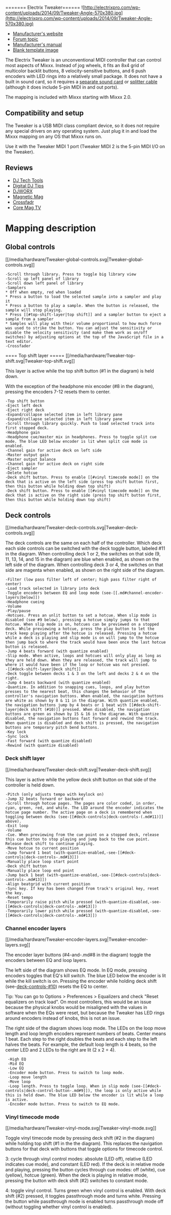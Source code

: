 \======= Electrix Tweaker======
![http://electrixpro.com/wp-content/uploads/2014/09/Tweaker-Angle-570x380.jpg](http://electrixpro.com/wp-content/uploads/2014/09/Tweaker-Angle-570x380.jpg)

  - [Manufacturer's website](http://electrixpro.com/)
  - [Forum topic](http://mixxx.org/forums/viewtopic.php?f=7&t=7189)
  - [Manufacturer's
    manual](http://electrixpro.com/wp-content/uploads/2014/10/Tweaker_User_Manual.pdf)
  - [Blank template
    image](https://www.google.com/search?q=lib/exe/detail.php/hardware:tweaker-blank-template.svg&btnI=lucky)

The Electrix Tweaker is an unconventional MIDI controller that can
control most aspects of Mixxx. Instead of jog wheels, it fits an 8x4
grid of multicolor backlit buttons, 8 velocity-sensitive buttons, and 6
push encoders with LED rings into a relatively small package. It does
not have a built in sound card, so it requires a [separate sound
card](hardware-compatibility.md#usb%20sound%20cards) or [splitter
cable](hardware-compatibility.md#splitter%20cables) (although it does
include 5-pin MIDI in and out ports).

The mapping is included with Mixxx starting with Mixxx 2.0.

## Compatibility and setup

The Tweaker is a USB MIDI class compliant device, so it does not require
any special drivers on any operating system. Just plug it in and load
the Mixxx mapping on any OS that Mixxx runs on.

Use it with the Tweaker MIDI 1 port (Tweaker MIDI 2 is the 5-pin MIDI
I/O on the Tweaker).

## Reviews

  - [DJ Tech
    Tools](http://djtechtools.com/2012/09/27/review-electrix-tweaker-midi-performance-controller/)
  - [Digital DJ
    Tips](http://www.digitaldjtips.com/2013/01/electrix-tweaker-review-video/)
  - [DJWORX](http://djworx.com/review-electrix-tweaker-dj-controller/)
  - [Magnetic
    Mag](http://www.magneticmag.com/2013/03/gear-review-electrix-pro-tweaker-dj-controller/)
  - [Crossfadr](http://www.crossfadr.com/2013/05/10/tweaking-knobs-on-the-electrix-tweaker/)
  - [Core Mag TV](https://www.youtube.com/watch?v=Tk-I_lJfxys)

# Mapping description

## Global controls

[[/media/hardware/Tweaker-global-controls.svg|Tweaker-global-controls.svg]]

    -Scroll through library. Press to toggle big library view
    -Scroll up left panel of library
    -Scroll down left panel of library
    -Samplers
    * Off when empty, red when loaded
    * Press a button to load the selected sample into a sampler and play it
    * Press a button to play a sample. When the button is released, the sample will stop playing.
    * Press [[#top-shift-layer|top shift]] and a sampler button to eject a sample from a sampler
    * Samples will play with their volume proportional to how much force was used to strike the button. You can adjust the sensitivity or disable the velocity sensitivity (and make them work as on/off switches) by adjusting options at the top of the JavaScript file in a text editor.
    -Crossfader

  
  
  
  
  
  
\==== Top shift layer =====
[[/media/hardware/Tweaker-top-shift.svg|Tweaker-top-shift.svg]]

This layer is active while the top shift button (\#1 in the diagram) is
held down.

With the exception of the headphone mix encoder (\#8 in the diagram),
pressing the encoders 7-12 resets them to center.

    -Top shift button
    -Eject left deck
    -Eject right deck
    -Expand/collapse selected item in left library pane
    -Expand/collapse selected item in left library pane
    -Scroll through library quickly. Push to load selected track into first stopped deck.
    -Headphone gain
    -Headphone cue/master mix in headphones. Press to toggle split cue mode. The blue LED below encoder is lit when split cue mode is enabled.
    -Channel gain for active deck on left side
    -Master output gain
    -Master output balance
    -Channel gain for active deck on right side
    -Eject sampler
    -Delete hotcue
    -Deck shift button. Press to enable [[#vinyl timecode mode]] on the deck that is active on the left side (press top shift button first, then this button while holding down top shift)
    -Deck shift button. Press to enable [[#vinyl timecode mode]] on the deck that is active on the right side (press top shift button first, then this button while holding down top shift)

## Deck controls

[[/media/hardware/Tweaker-deck-controls.svg|Tweaker-deck-controls.svg]]

The deck controls are the same on each half of the controller. Which
deck each side controls can be switched with the deck toggle button,
labeled \#11 in the diagram. When controlling deck 1 or 2, the switches
on that side (9, 11, 13, 14, and 15 in the diagram) are blue when
enabled, as shown on the left side of the diagram. When controlling deck
3 or 4, the switches on that side are magenta when enabled, as shown on
the right side of the diagram.

    -Filter (low pass filter left of center; high pass filter right of center)
    -Load track selected in library into deck
    -Toggle encoders between EQ and loop mode (see-[[.md#channel-encoder-layers|below]])
    -Headphone cueing
    -Volume
    -Play/pause
    -Hotcues. Press an unlit button to set a hotcue. When slip mode is disabled (see #9 below), pressing a hotcue simply jumps to that hotcue. When slip mode is on, hotcues can be previewed on a stopped deck. While previewing a hotcue, press the play button to let the track keep playing after the hotcue is released. Pressing a hotcue while a deck is playing and slip mode is on will jump to the hotcue then jump back to where the track would have been once the last hotcue button is released.
    -Jump 4 beats forward (with quantize enabled)
    -Slip mode. When active, loops and hotcues will only play as long as they are held down. When they are released, the track will jump to where it would have been if the loop or hotcue was not pressed. 
    -[[#deck-shift-layer|Deck shift]]
    -Deck toggle between decks 1 & 3 on the left and decks 2 & 4 on the right.
    -Jump 4 beats backward (with quantize enabled)
    -Quantize. In addition to snapping cues, loops, and play button presses to the nearest beat, this changes the behavior of the controller's navigation buttons. When enabled, the navigation buttons are white as shown by 8 & 11 in the diagram. With quantize enabled, the navigation buttons jump by 4 beats or 1 beat with [[#deck-shift-layer|deck shift (#10)]] pressed. When disabled, the navigation buttons are green as shown by 15 & 16 in the diagram. With quantize disabled, the navigation buttons fast forward and rewind the track. When quantize is disabled and deck shift is pressed, the navigation buttons are temporary pitch bend buttons.
    -Key lock
    -Sync lock
    -Fast forward (with quantize disabled)
    -Rewind (with quantize disabled)

### Deck shift layer

[[/media/hardware/Tweaker-deck-shift.svg|Tweaker-deck-shift.svg]]

This layer is active while the yellow deck shift button on that side of
the controller is held down.

    -Pitch (only adjusts tempo with keylock on)
    -Jump 32 beats forward or backward
    -Scroll through hotcue pages. The pages are color coded, in order, cyan, green, red, and white. The LED around the encoder indicates the hotcue page number. The active page on a deck is remembered when toggling between decks (see-[[#deck-controls|deck-controls-(.md#11)]] above).
    -Exit loop
    -Volume
    -Cue. When previewing from the cue point on a stopped deck, release this cue button to stop playing and jump back to the cue point. Release deck shift to continue playing.
    -Move hotcue to current position
    -Jump forward 1 beat (with-quantize-enabled,-see-[[#deck-controls|deck-controls-.md#13]])
    -Manually place loop start point
    -Deck shift button
    -Manually place loop end point
    -Jump back 1 beat (with-quantize-enabled,-see-[[#deck-controls|deck-controls-.md#13]])
    -Align beatgrid with current position
    -Sync key. If key has been changed from track's original key, reset the key.
    -Reset tempo
    -Temporarily raise pitch while pressed (with-quantize-disabled,-see-[[#deck-controls|deck-controls-.md#13]])
    -Temporarily lower pitch while pressed (with-quantize-disabled,-see-[[#deck-controls|deck-controls-.md#13]])

### Channel encoder layers

[[/media/hardware/Tweaker-encoder-layers.svg|Tweaker-encoder-layers.svg]]

The encoder layer buttons (\#4-and-\.md#8 in the diagram) toggle the
encoders between EQ and loop layers.

The left side of the diagram shows EQ mode. In EQ mode, pressing
encoders toggles that EQ's kill switch. The blue LED below the encoder
is lit while the kill switch is on. Pressing the encoder while holding
deck shift (see-[deck-controls-\#10](.md#deck-controls)) resets the EQ to
center.

Tip: You can go to Options \> Preferences \> Equalizers and check "Reset
equalizers on track load". On most controllers, this would be an issue
because the physical knobs would be misaligned with the values in
software when the EQs were reset, but because the Tweaker has LED rings
around encoders instead of knobs, this is not an issue.

The right side of the diagram shows loop mode. The LEDs on the loop move
length and loop length encoders represent numbers of beats. Center means
1 beat. Each step to the right doubles the beats and each step to the
left halves the beats. For example, the default loop length is 4 beats,
so the center LED and 2 LEDs to the right are lit (2 x 2 = 4).

``` 
 -High EQ
 -Mid EQ
 -Low EQ
 -Encoder mode button. Press to switch to loop mode.
 -Loop move length
 -Move loop
 -Loop length. Press to toggle loop. When in slip mode (see-[[#deck-controls|deck-control-button-.md#9]]), the loop is only active while this is held down. The blue LED below the encoder is lit while a loop is active.
 -Encoder mode button. Press to switch to EQ mode.
```

### Vinyl timecode mode

[[/media/hardware/Tweaker-vinyl-mode.svg|Tweaker-vinyl-mode.svg]]

Toggle vinyl timecode mode by pressing deck shift (\#2 in the diagram)
while holding top shift (\#1 in the the diagram). This replaces the
navigation buttons for that deck with buttons that toggle options for
timecode control.

3: cycle through vinyl control modes: absolute (LED off), relative (LED
indicates cue mode), and constant (LED red). If the deck is in relative
mode and playing, pressing the button cycles through cue modes: off
(white), cue (yellow), hotcue (green). When the deck is playing in
relative mode, pressing the button with deck shift (\#2) switches to
constant mode.

4: toggle vinyl control. Turns green when vinyl control is enabled. With
deck shift (\#2) pressed, it toggles passthrough mode and turns white.
Pressing the button while passthrough mode is enabled turns passthrough
mode off (without toggling whether vinyl control is enabled).
